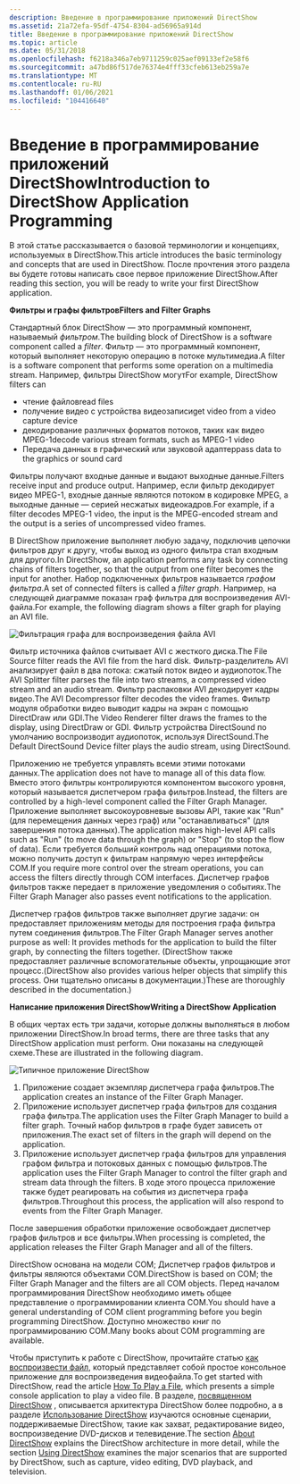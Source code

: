 ```yaml
---
description: Введение в программирование приложений DirectShow
ms.assetid: 21a72efa-95df-4754-8304-ad56965a914d
title: Введение в программирование приложений DirectShow
ms.topic: article
ms.date: 05/31/2018
ms.openlocfilehash: f6218a346a7eb9711259c025aef09133ef2e58f6
ms.sourcegitcommit: a47bd86f517de76374e4fff33cfeb613eb259a7e
ms.translationtype: MT
ms.contentlocale: ru-RU
ms.lasthandoff: 01/06/2021
ms.locfileid: "104416640"
---
```

# <a name="introduction-to-directshow-application-programming"></a><span data-ttu-id="e03e3-103">Введение в программирование приложений DirectShow</span><span class="sxs-lookup"><span data-stu-id="e03e3-103">Introduction to DirectShow Application Programming</span></span>

<span data-ttu-id="e03e3-104">В этой статье рассказывается о базовой терминологии и концепциях, используемых в DirectShow.</span><span class="sxs-lookup"><span data-stu-id="e03e3-104">This article introduces the basic terminology and concepts that are used in DirectShow.</span></span> <span data-ttu-id="e03e3-105">После прочтения этого раздела вы будете готовы написать свое первое приложение DirectShow.</span><span class="sxs-lookup"><span data-stu-id="e03e3-105">After reading this section, you will be ready to write your first DirectShow application.</span></span>

<span data-ttu-id="e03e3-106">**Фильтры и графы фильтров**</span><span class="sxs-lookup"><span data-stu-id="e03e3-106">**Filters and Filter Graphs**</span></span>

<span data-ttu-id="e03e3-107">Стандартный блок DirectShow — это программный компонент, называемый *фильтром*.</span><span class="sxs-lookup"><span data-stu-id="e03e3-107">The building block of DirectShow is a software component called a *filter*.</span></span> <span data-ttu-id="e03e3-108">Фильтр — это программный компонент, который выполняет некоторую операцию в потоке мультимедиа.</span><span class="sxs-lookup"><span data-stu-id="e03e3-108">A filter is a software component that performs some operation on a multimedia stream.</span></span> <span data-ttu-id="e03e3-109">Например, фильтры DirectShow могут</span><span class="sxs-lookup"><span data-stu-id="e03e3-109">For example, DirectShow filters can</span></span>

-   <span data-ttu-id="e03e3-110">чтение файлов</span><span class="sxs-lookup"><span data-stu-id="e03e3-110">read files</span></span>
-   <span data-ttu-id="e03e3-111">получение видео с устройства видеозаписи</span><span class="sxs-lookup"><span data-stu-id="e03e3-111">get video from a video capture device</span></span>
-   <span data-ttu-id="e03e3-112">декодирование различных форматов потоков, таких как видео MPEG-1</span><span class="sxs-lookup"><span data-stu-id="e03e3-112">decode various stream formats, such as MPEG-1 video</span></span>
-   <span data-ttu-id="e03e3-113">Передача данных в графический или звуковой адаптер</span><span class="sxs-lookup"><span data-stu-id="e03e3-113">pass data to the graphics or sound card</span></span>

<span data-ttu-id="e03e3-114">Фильтры получают входные данные и выдают выходные данные.</span><span class="sxs-lookup"><span data-stu-id="e03e3-114">Filters receive input and produce output.</span></span> <span data-ttu-id="e03e3-115">Например, если фильтр декодирует видео MPEG-1, входные данные являются потоком в кодировке MPEG, а выходные данные — серией несжатых видеокадров.</span><span class="sxs-lookup"><span data-stu-id="e03e3-115">For example, if a filter decodes MPEG-1 video, the input is the MPEG-encoded stream and the output is a series of uncompressed video frames.</span></span>

<span data-ttu-id="e03e3-116">В DirectShow приложение выполняет любую задачу, подключив цепочки фильтров друг к другу, чтобы выход из одного фильтра стал входным для другого.</span><span class="sxs-lookup"><span data-stu-id="e03e3-116">In DirectShow, an application performs any task by connecting chains of filters together, so that the output from one filter becomes the input for another.</span></span> <span data-ttu-id="e03e3-117">Набор подключенных фильтров называется *графом фильтра*.</span><span class="sxs-lookup"><span data-stu-id="e03e3-117">A set of connected filters is called a *filter graph*.</span></span> <span data-ttu-id="e03e3-118">Например, на следующей диаграмме показан граф фильтра для воспроизведения AVI-файла.</span><span class="sxs-lookup"><span data-stu-id="e03e3-118">For example, the following diagram shows a filter graph for playing an AVI file.</span></span>

![Фильтрация графа для воспроизведения файла AVI](images/avi-filter-graph.png)

<span data-ttu-id="e03e3-120">Фильтр источника файлов считывает AVI с жесткого диска.</span><span class="sxs-lookup"><span data-stu-id="e03e3-120">The File Source filter reads the AVI file from the hard disk.</span></span> <span data-ttu-id="e03e3-121">Фильтр-разделитель AVI анализирует файл в два потока: сжатый поток видео и аудиопоток.</span><span class="sxs-lookup"><span data-stu-id="e03e3-121">The AVI Splitter filter parses the file into two streams, a compressed video stream and an audio stream.</span></span> <span data-ttu-id="e03e3-122">Фильтр распаковки AVI декодирует кадры видео.</span><span class="sxs-lookup"><span data-stu-id="e03e3-122">The AVI Decompressor filter decodes the video frames.</span></span> <span data-ttu-id="e03e3-123">Фильтр модуля обработки видео выводит кадры на экран с помощью DirectDraw или GDI.</span><span class="sxs-lookup"><span data-stu-id="e03e3-123">The Video Renderer filter draws the frames to the display, using DirectDraw or GDI.</span></span> <span data-ttu-id="e03e3-124">Фильтр устройства DirectSound по умолчанию воспроизводит аудиопоток, используя DirectSound.</span><span class="sxs-lookup"><span data-stu-id="e03e3-124">The Default DirectSound Device filter plays the audio stream, using DirectSound.</span></span>

<span data-ttu-id="e03e3-125">Приложению не требуется управлять всеми этими потоками данных.</span><span class="sxs-lookup"><span data-stu-id="e03e3-125">The application does not have to manage all of this data flow.</span></span> <span data-ttu-id="e03e3-126">Вместо этого фильтры контролируются компонентом высокого уровня, который называется диспетчером графа фильтров.</span><span class="sxs-lookup"><span data-stu-id="e03e3-126">Instead, the filters are controlled by a high-level component called the Filter Graph Manager.</span></span> <span data-ttu-id="e03e3-127">Приложение выполняет высокоуровневые вызовы API, такие как "Run" (для перемещения данных через граф) или "останавливаться" (для завершения потока данных).</span><span class="sxs-lookup"><span data-stu-id="e03e3-127">The application makes high-level API calls such as "Run" (to move data through the graph) or "Stop" (to stop the flow of data).</span></span> <span data-ttu-id="e03e3-128">Если требуется больший контроль над операциями потока, можно получить доступ к фильтрам напрямую через интерфейсы COM.</span><span class="sxs-lookup"><span data-stu-id="e03e3-128">If you require more control over the stream operations, you can access the filters directly through COM interfaces.</span></span> <span data-ttu-id="e03e3-129">Диспетчер графов фильтров также передает в приложение уведомления о событиях.</span><span class="sxs-lookup"><span data-stu-id="e03e3-129">The Filter Graph Manager also passes event notifications to the application.</span></span>

<span data-ttu-id="e03e3-130">Диспетчер графов фильтров также выполняет другие задачи: он предоставляет приложениям методы для построения графа фильтра путем соединения фильтров.</span><span class="sxs-lookup"><span data-stu-id="e03e3-130">The Filter Graph Manager serves another purpose as well: It provides methods for the application to build the filter graph, by connecting the filters together.</span></span> <span data-ttu-id="e03e3-131">(DirectShow также предоставляет различные вспомогательные объекты, упрощающие этот процесс.</span><span class="sxs-lookup"><span data-stu-id="e03e3-131">(DirectShow also provides various helper objects that simplify this process.</span></span> <span data-ttu-id="e03e3-132">Они тщательно описаны в документации.)</span><span class="sxs-lookup"><span data-stu-id="e03e3-132">These are thoroughly described in the documentation.)</span></span>

<span data-ttu-id="e03e3-133">**Написание приложения DirectShow**</span><span class="sxs-lookup"><span data-stu-id="e03e3-133">**Writing a DirectShow Application**</span></span>

<span data-ttu-id="e03e3-134">В общих чертах есть три задачи, которые должны выполняться в любом приложении DirectShow.</span><span class="sxs-lookup"><span data-stu-id="e03e3-134">In broad terms, there are three tasks that any DirectShow application must perform.</span></span> <span data-ttu-id="e03e3-135">Они показаны на следующей схеме.</span><span class="sxs-lookup"><span data-stu-id="e03e3-135">These are illustrated in the following diagram.</span></span>

![Типичное приложение DirectShow](images/fgm.png)

1.  <span data-ttu-id="e03e3-137">Приложение создает экземпляр диспетчера графа фильтров.</span><span class="sxs-lookup"><span data-stu-id="e03e3-137">The application creates an instance of the Filter Graph Manager.</span></span>
2.  <span data-ttu-id="e03e3-138">Приложение использует диспетчер графа фильтров для создания графа фильтра.</span><span class="sxs-lookup"><span data-stu-id="e03e3-138">The application uses the Filter Graph Manager to build a filter graph.</span></span> <span data-ttu-id="e03e3-139">Точный набор фильтров в графе будет зависеть от приложения.</span><span class="sxs-lookup"><span data-stu-id="e03e3-139">The exact set of filters in the graph will depend on the application.</span></span>
3.  <span data-ttu-id="e03e3-140">Приложение использует диспетчер графа фильтров для управления графом фильтра и потоковых данных с помощью фильтров.</span><span class="sxs-lookup"><span data-stu-id="e03e3-140">The application uses the Filter Graph Manager to control the filter graph and stream data through the filters.</span></span> <span data-ttu-id="e03e3-141">В ходе этого процесса приложение также будет реагировать на события из диспетчера графа фильтров.</span><span class="sxs-lookup"><span data-stu-id="e03e3-141">Throughout this process, the application will also respond to events from the Filter Graph Manager.</span></span>

<span data-ttu-id="e03e3-142">После завершения обработки приложение освобождает диспетчер графов фильтров и все фильтры.</span><span class="sxs-lookup"><span data-stu-id="e03e3-142">When processing is completed, the application releases the Filter Graph Manager and all of the filters.</span></span>

<span data-ttu-id="e03e3-143">DirectShow основана на модели COM; Диспетчер графов фильтров и фильтры являются объектами COM.</span><span class="sxs-lookup"><span data-stu-id="e03e3-143">DirectShow is based on COM; the Filter Graph Manager and the filters are all COM objects.</span></span> <span data-ttu-id="e03e3-144">Перед началом программирования DirectShow необходимо иметь общее представление о программировании клиента COM.</span><span class="sxs-lookup"><span data-stu-id="e03e3-144">You should have a general understanding of COM client programming before you begin programming DirectShow.</span></span> <span data-ttu-id="e03e3-145">Доступно множество книг по программированию COM.</span><span class="sxs-lookup"><span data-stu-id="e03e3-145">Many books about COM programming are available.</span></span>

<span data-ttu-id="e03e3-146">Чтобы приступить к работе с DirectShow, прочитайте статью [как воспроизвести файл](how-to-play-a-file.md), который представляет собой простое консольное приложение для воспроизведения видеофайла.</span><span class="sxs-lookup"><span data-stu-id="e03e3-146">To get started with DirectShow, read the article [How To Play a File](how-to-play-a-file.md), which presents a simple console application to play a video file.</span></span> <span data-ttu-id="e03e3-147">В разделе, [посвященном DirectShow](about-directshow.md) , описывается архитектура DirectShow более подробно, а в разделе [Использование DirectShow](using-directshow.md) изучаются основные сценарии, поддерживаемые DirectShow, такие как захват, редактирование видео, воспроизведение DVD-дисков и телевидение.</span><span class="sxs-lookup"><span data-stu-id="e03e3-147">The section [About DirectShow](about-directshow.md) explains the DirectShow architecture in more detail, while the section [Using DirectShow](using-directshow.md) examines the major scenarios that are supported by DirectShow, such as capture, video editing, DVD playback, and television.</span></span>

 

 



